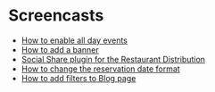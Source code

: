 Screencasts
===========

* [How to enable all day events](https://www.youtube.com/watch?v=K_qqCFIkVWI)
* [How to add a banner](https://www.youtube.com/watch?v=vndRpEYVmRQ)
* [Social Share plugin for the Restaurant Distribution](https://www.youtube.com/watch?v=PPVtrvsfbS8&list=UUEJ_OCn_WTIcT3VENk6BcOA)
* [How to change the reservation date format](https://www.youtube.com/watch?v=oyFaxr3jX4k&list=UUEJ_OCn_WTIcT3VENk6BcOA)
* [How to add filters to Blog page](https://www.youtube.com/watch?v=xMZ-UegDno0)

